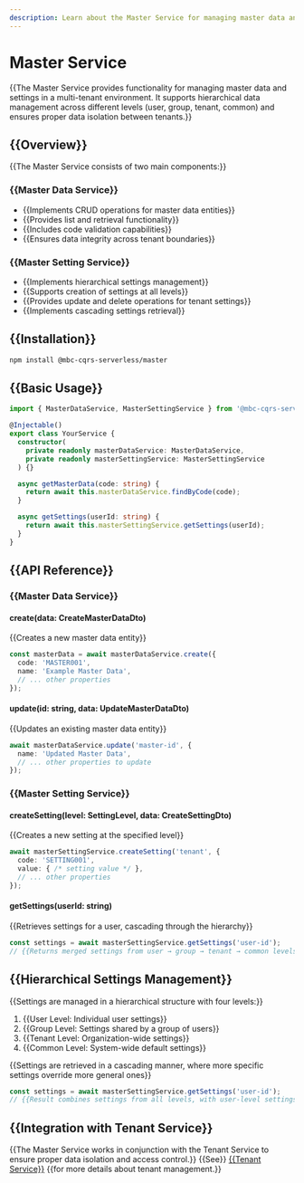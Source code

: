 ```yaml
---
description: Learn about the Master Service for managing master data and settings in a multi-tenant environment.
---
```


# Master Service

{{The Master Service provides functionality for managing master data and settings in a multi-tenant environment. It supports hierarchical data management across different levels (user, group, tenant, common) and ensures proper data isolation between tenants.}}

## {{Overview}}

{{The Master Service consists of two main components:}}

### {{Master Data Service}}
- {{Implements CRUD operations for master data entities}}
- {{Provides list and retrieval functionality}}
- {{Includes code validation capabilities}}
- {{Ensures data integrity across tenant boundaries}}

### {{Master Setting Service}}
- {{Implements hierarchical settings management}}
- {{Supports creation of settings at all levels}}
- {{Provides update and delete operations for tenant settings}}
- {{Implements cascading settings retrieval}}

## {{Installation}}

```bash
npm install @mbc-cqrs-serverless/master
```

## {{Basic Usage}}

```typescript
import { MasterDataService, MasterSettingService } from '@mbc-cqrs-serverless/master';

@Injectable()
export class YourService {
  constructor(
    private readonly masterDataService: MasterDataService,
    private readonly masterSettingService: MasterSettingService
  ) {}

  async getMasterData(code: string) {
    return await this.masterDataService.findByCode(code);
  }

  async getSettings(userId: string) {
    return await this.masterSettingService.getSettings(userId);
  }
}
```

## {{API Reference}}

### {{Master Data Service}}

#### create(data: CreateMasterDataDto)

{{Creates a new master data entity}}

```typescript
const masterData = await masterDataService.create({
  code: 'MASTER001',
  name: 'Example Master Data',
  // ... other properties
});
```

#### update(id: string, data: UpdateMasterDataDto)

{{Updates an existing master data entity}}

```typescript
await masterDataService.update('master-id', {
  name: 'Updated Master Data',
  // ... other properties to update
});
```

### {{Master Setting Service}}

#### createSetting(level: SettingLevel, data: CreateSettingDto)

{{Creates a new setting at the specified level}}

```typescript
await masterSettingService.createSetting('tenant', {
  code: 'SETTING001',
  value: { /* setting value */ },
  // ... other properties
});
```

#### getSettings(userId: string)

{{Retrieves settings for a user, cascading through the hierarchy}}

```typescript
const settings = await masterSettingService.getSettings('user-id');
// {{Returns merged settings from user → group → tenant → common levels}}
```

## {{Hierarchical Settings Management}}

{{Settings are managed in a hierarchical structure with four levels:}}

1. {{User Level: Individual user settings}}
2. {{Group Level: Settings shared by a group of users}}
3. {{Tenant Level: Organization-wide settings}}
4. {{Common Level: System-wide default settings}}

{{Settings are retrieved in a cascading manner, where more specific settings override more general ones}}

```typescript
const settings = await masterSettingService.getSettings('user-id');
// {{Result combines settings from all levels, with user-level settings taking precedence}}
```

## {{Integration with Tenant Service}}

{{The Master Service works in conjunction with the Tenant Service to ensure proper data isolation and access control.}} {{See}} [{{Tenant Service}}](./tenant-service.md) {{for more details about tenant management.}}
